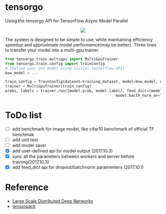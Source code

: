 # tensorgo
Using the tensorgo API for TensorFlow Async Model Parallel

<div align=center><img src="http://7xl3p7.com1.z0.glb.clouddn.com/17-9-7/82144936.jpg?imageMogr2/auto-orient/thumbnail/!70p"/></div>

The system is designed to be simple to use, while maintaining efficiency speedup and approximate model performence(may be better).
Three lines to transfer your model into a multi-gpu trainer.

```python
from tensorgo.train.multigpu import MultiGpuTrainer
from tensorgo.train.config import TrainConfig
# [Define your own model using initial tensorflow API]
bow_model = ...

train_config = TrainConfig(dataset=training_dataset, model=bow_model, n_towers=5, commbatch=1500)
trainer = MultiGpuTrainer(train_config)
probs, labels = trainer.run([model.prob, model.label], feed_dict={model.dropout_prob=0.2,
                                                  model.bacth_norm_on=True})
```


# ToDo list
- [ ] add benchmark for image model, like cifar10 benchmark of official TF benchmak
- [ ] add unit test
- [ ] add model saver
- [x] add user-defined api for model output (2017.10.3)
- [x] sync all the parameters between workers and server before training(2017.10.3)
- [x] add feed\_dict api for dropout/batchnorm paramenters (2017.10.1)

# Reference
- [Large Scale Distributed Deep Networks][1]
- [tensorpack][2]

[1]:http://www.cs.toronto.edu/~ranzato/publications/DistBeliefNIPS2012_withAppendix.pdf
[2]:https://github.com/ppwwyyxx/tensorpack/tree/master/tensorpack
